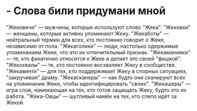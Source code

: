 # - Слова били придумани мной
"Жековичи" — мужчины, которые используют слово "Жека".
"Жековки" — женщины, которые активно упоминают Жеку.
"Жекаботы" — нейтральный термин для всех, кто постоянно говорит о Жеке, независимо от пола.
"Жекаголики" — люди, настолько одержимые упоминанием Жеки, что это их отличительный признак.
"Жекаманияки" — те, кто фанатично относится к Жеке и делает это своей "фишкой".
"Жекохвалы" — те, кто постоянно восхваляет Жеку в сообществе.
"Жекавинти" — для тех, кто поддерживает Жеку в спорных ситуациях, "закручивая" драму.
"Жекасканеры" — как будто они сканируют всех на упоминание Жеки, чтобы идентифицировать "своих".
"Жекашеры" — игра слов, намекающая на тех, кто готов защищать Жеку, будто это их работа.
"Жека-Овцы" — шутливый намёк на тех, кто слепо идёт за Жекой.
